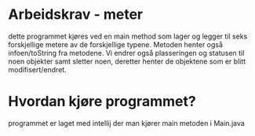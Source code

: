 # Arbeidskrav - meter

dette programmet kjøres ved en main method som lager og legger til seks
forskjellige metere av de forskjellige typene.
Metoden henter også infoen/toString fra metodene.
Vi endrer også plasseringen og statusen til noen objekter samt sletter noen,
deretter henter de objektene som er blitt modifisert/endret.


# Hvordan kjøre programmet?
programmet er laget med intellij der man kjører main metoden i Main.java
